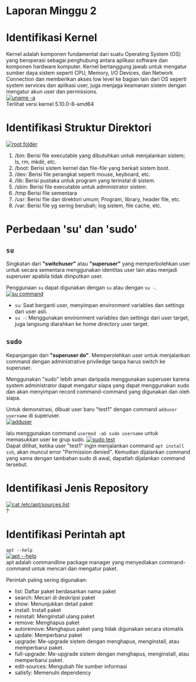 # Laporan Minggu 2

# Identifikasi Kernel

Kernel adalah komponen fundamental dari suatu Operating System (OS) yang beroperasi sebagai penghubung antara aplikasi software dan komponen hardware komputer. Kernel bertanggung jawab untuk mengatur sumber daya sistem seperti CPU, Memory, I/O Devices, dan Network Connection dan memberikan akses low level ke bagian lain dari OS seperti system services dan aplikasi user, juga menjaga keamanan sistem dengan mengatur akun user dan permissions.  
[![uname -a](https://i.postimg.cc/YSwwzTG8/image-2023-03-09-001419983.png)](https://postimg.cc/jDv9sghJ)  
Terlihat versi kernel 5.10.0-8-amd64

# Identifikasi Struktur Direktori

[![root folder](https://i.postimg.cc/nr8HNMCb/image-2023-03-09-001823815.png)](https://postimg.cc/FdZ5LryD)

1. /bin: Berisi file executable yang dibutuhkan untuk menjalankan sistem; ls, rm, mkdir, etc.
2. /boot: Berisi sistem kernel dan file-file yang berkait sistem boot.
3. /dev: Berisi file perangkat seperti mouse, keyboard, etc.
4. /lib: Berisi pustaka untuk program yang terinstal di sistem.
5. /sbin: Berisi file executable untuk administrator sistem.
6. /tmp Berisi file sementara
7. /usr: Berisi file dan direktori umum; Program, library, header file, etc.
8. /var: Berisi file yg sering berubah; log sistem, file cache, etc.

# Perbedaan 'su' dan 'sudo'

## **`su`**

Singkatan dari **"switchuser"** atau **"superuser"** yang memperbolehkan user untuk secara sementara menggunakan identitas user lain atau menjadi superuser apabila tidak diinputkan user.

Penggunaan `su` dapat digunakan dengan `su` atau dengan `su -`.  
[![su command](https://i.postimg.cc/kG9xqJpz/image-2023-03-09-003826630.png)](https://postimg.cc/7GsCNkDn)

- `su`: Saat berganti user, menyimpan environment variables dan settings dari user asli.
- `su -`: Menggunakan environment variables dan settings dari user target, juga langsung diarahkan ke home directory user target.

## **`sudo`**

Kepanjangan dari **"superuser do"**. Memperolehkan user untuk menjalankan command dengan administrative priviledge tanpa harus switch ke superuser.

Menggunakan "sudo" lebih aman daripada menggunakan superuser karena system administrator dapat mengatur siapa yang dapat menggunakan sudo dan akan menyimpan record command-command yang digunakan dan oleh siapa.

Untuk demonstrasi, dibuat user baru "test1" dengan command `adduser username` di superuser.  
[![adduser](https://i.postimg.cc/N0CJszqB/image-2023-03-09-004825621.png)](https://postimg.cc/Z93Fjj5M)

lalu menggunakan command `usermod -aG sudo username` untuk memasukkan user ke grup sudo.
[![sudo test](https://i.postimg.cc/DwyR7sJQ/image-2023-03-09-005206538.png)](https://postimg.cc/tYwB5sz7)  
Dapat dilihat, ketika user "test1" ingin menjalankan command `apt install ssh`, akan muncul error "Permission denied". Kemudian dijalankan command yang sama dengan tambahan sudo di awal, dapatlah dijalankan command tersebut.

# Identifikasi Jenis Repository

[![cat /etc/apt/sources.list](https://i.postimg.cc/xdGsH1zj/image.png)](https://postimg.cc/4KdbRZPj)  
?

# Identifikasi Perintah apt

`apt --help`  
[![apt --help](https://i.postimg.cc/dVyrkNyJ/image-2023-03-09-005518896.png)](https://postimg.cc/yD7k2PjG)  
apt adalah commandline package manager yang menyediakan command-command untuk mencari dan mengatur paket.

Perintah paling sering digunakan:

- list: Daftar paket berdasarkan nama paket
- search: Mecari di deskripsi paket
- show: Menunjukkan detail paket
- install: Install paket
- reinstall: Menginstall ulang paket
- remove: Menghapus paket
- autoremove: Menghapus paket yang tidak digunakan secara otomatis
- update: Memperbarui paket
- upgrade: Me-upgrade sistem dengan menghapus, menginstall, atau memperbarui paket.
- full-upgrade: Me-upgrade sistem dengan menghapus, menginstall, atau memperbarui paket.
- edit-sources: Mengubah file sumber informasi
- satisfy: Memenuhi dependency
